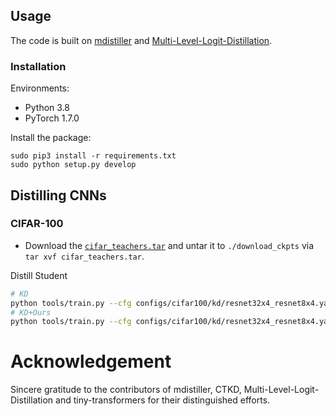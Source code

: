 ## Usage

The code is built on [mdistiller](<https://github.com/megvii-research/mdistiller>) and [Multi-Level-Logit-Distillation](<https://github.com/Jin-Ying/Multi-Level-Logit-Distillation>).


### Installation

Environments:

- Python 3.8
- PyTorch 1.7.0

Install the package:

```
sudo pip3 install -r requirements.txt
sudo python setup.py develop
```

## Distilling CNNs

### CIFAR-100

- Download the [`cifar_teachers.tar`](<https://github.com/megvii-research/mdistiller/releases/tag/checkpoints>) and untar it to `./download_ckpts` via `tar xvf cifar_teachers.tar`.


Distill Student

  ```bash
  # KD
  python tools/train.py --cfg configs/cifar100/kd/resnet32x4_resnet8x4.yaml
  # KD+Ours
  python tools/train.py --cfg configs/cifar100/kd/resnet32x4_resnet8x4.yaml --logit-stand --base-temp 2 --kd-weight 9 
  ```


# Acknowledgement
Sincere gratitude to the contributors of mdistiller, CTKD, Multi-Level-Logit-Distillation and tiny-transformers for their distinguished efforts.
